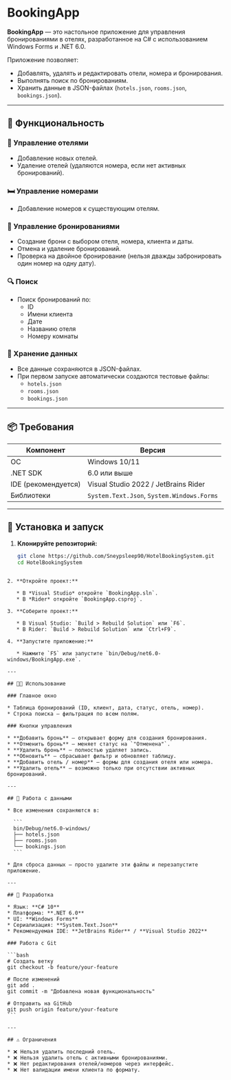 
# BookingApp

**BookingApp** — это настольное приложение для управления бронированиями в отелях, разработанное на C# с использованием Windows Forms и .NET 6.0.

Приложение позволяет:
- Добавлять, удалять и редактировать отели, номера и бронирования.
- Выполнять поиск по бронированиям.
- Хранить данные в JSON-файлах (`hotels.json`, `rooms.json`, `bookings.json`).

---

## 🔧 Функциональность

### 🏨 Управление отелями
- Добавление новых отелей.
- Удаление отелей (удаляются номера, если нет активных бронирований).

### 🛏 Управление номерами
- Добавление номеров к существующим отелям.

### 📅 Управление бронированиями
- Создание брони с выбором отеля, номера, клиента и даты.
- Отмена и удаление бронирований.
- Проверка на двойное бронирование (нельзя дважды забронировать один номер на одну дату).

### 🔍 Поиск
- Поиск бронирований по:
  - ID
  - Имени клиента
  - Дате
  - Названию отеля
  - Номеру комнаты

### 💾 Хранение данных
- Все данные сохраняются в JSON-файлах.
- При первом запуске автоматически создаются тестовые файлы:
  - `hotels.json`
  - `rooms.json`
  - `bookings.json`

---

## 📦 Требования

| Компонент             | Версия                  |
|-----------------------|-------------------------|
| ОС                    | Windows 10/11           |
| .NET SDK              | 6.0 или выше            |
| IDE (рекомендуется)   | Visual Studio 2022 / JetBrains Rider |
| Библиотеки            | `System.Text.Json`, `System.Windows.Forms` |

---

## 🚀 Установка и запуск

1. **Клонируйте репозиторий:**
   ```bash
   git clone https://github.com/Sneypsleep90/HotelBookingSystem.git
   cd HotelBookingSystem
````

2. **Откройте проект:**

   * В *Visual Studio* откройте `BookingApp.sln`.
   * В *Rider* откройте `BookingApp.csproj`.

3. **Соберите проект:**

   * В Visual Studio: `Build > Rebuild Solution` или `F6`.
   * В Rider: `Build > Rebuild Solution` или `Ctrl+F9`.

4. **Запустите приложение:**

   * Нажмите `F5` или запустите `bin/Debug/net6.0-windows/BookingApp.exe`.

---

## 🧑‍💻 Использование

### Главное окно

* Таблица бронирований (ID, клиент, дата, статус, отель, номер).
* Строка поиска — фильтрация по всем полям.

### Кнопки управления

* **Добавить бронь** — открывает форму для создания бронирования.
* **Отменить бронь** — меняет статус на `"Отменена"`.
* **Удалить бронь** — полностью удаляет запись.
* **Обновить** — сбрасывает фильтр и обновляет таблицу.
* **Добавить отель / номер** — формы для создания отеля или номера.
* **Удалить отель** — возможно только при отсутствии активных бронирований.

---

## 📁 Работа с данными

* Все изменения сохраняются в:

  ```
  bin/Debug/net6.0-windows/
  ├── hotels.json
  ├── rooms.json
  └── bookings.json
  ```

* Для сброса данных — просто удалите эти файлы и перезапустите приложение.

---

## 🔨 Разработка

* Язык: **C# 10**
* Платформа: **.NET 6.0**
* UI: **Windows Forms**
* Сериализация: **System.Text.Json**
* Рекомендуемая IDE: **JetBrains Rider** / **Visual Studio 2022**

### Работа с Git

```bash
# Создать ветку
git checkout -b feature/your-feature

# После изменений
git add .
git commit -m "Добавлена новая функциональность"

# Отправить на GitHub
git push origin feature/your-feature
```

---

## ⚠️ Ограничения

* ❌ Нельзя удалить последний отель.
* ❌ Нельзя удалить отель с активными бронированиями.
* ❌ Нет редактирования отелей/номеров через интерфейс.
* ❌ Нет валидации имени клиента по формату.

